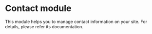 
Contact module
==============

This module helps you to manage contact information on your site. For details, please refer its documentation.
